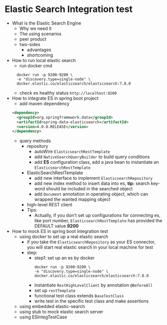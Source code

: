 # Elastic Search Integration test

* What is the Elastic Search Engine
  * Why we need it
  * The using scenarios
  * peer product
  * two-sides
    * advantages
    * shortcoming
* How to run local elastic search
  * run docker cmd 
  ```
    docker run -p 9200:9200 \
    -e "discovery.type=single-node" \
    docker.elastic.co/elasticsearch/elasticsearch:7.8.0
  ```
  * check es healthy status ``` http://localhost:9200 ```
* How to integrate ES in spring boot project
  * add maven dependency
  ```xml
  <dependency>
    <groupId>org.springframework.data</groupId>
    <artifactId>spring-data-elasticsearch</artifactId>
    <version>4.0.0.RELEASE</version>
  </dependency>
  ```
  * query methods
    * repository
      * autoWire ```ElasticsearchRestTemplate```
      * add ```NativeSearchQueryBuilder``` to build query conditions
      * add **ES** configuration class, add a java bean to instantiate an ```ElasticsearchRestTemplate```
    * ElasticSearchRestTemplate
      * add new interface to implement ```ElasticsearchRepository```
      * add new index method to insert data into es, **tip:** search key-word should be included in the searched object
      * add ```Document``` annotation in operating object, which can wrapped the wanted mapping object
    * high-level REST client
    * Tips:
      * Actually, if you don't set up configurations for connecting es, like port number, ```ElasticsearchRestTemplate``` has provided the DEFAULT value **9200**
* How to mock ES in spring boot integration test
  * using docker to set up a real elastic search
    * if you take the ```ElasticsearchRepository``` as your ES connector, you will start real elastic search in your local machine for test
    * step:
      * step1: set up an es by docker
        ```
        docker run -p 9200:9200 \
        -e "discovery.type=single-node" \
        docker.elastic.co/elasticsearch/elasticsearch:7.8.0
        ```
      * instantiate `RestHighLevelClient` by annotation `@BeforeAll`
      * set up `restTemplate`
      * functional test class extends `BaseTestClass`
      * write test in the specific test class and make assertions
  * using embedded elastic-search
  * using stub to mock elastic search server
  * using ESIntegTestCase
